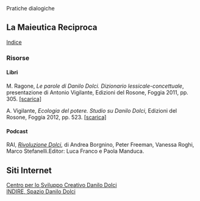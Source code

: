 <link rel="stylesheet" href="https://antonio-vigilante.github.io/filosofia/assets/style.css">

<div class="button green">
Pratiche dialogiche
</div>


## La Maieutica Reciproca 

[Indice](index)

### Risorse

#### Libri

M. Ragone, _Le parole di Danilo Dolci. Dizionario lessicale-concettuale_, presentazione di Antonio Vigilante, Edizioni del Rosone, Foggia 2011, pp. 305. [[scarica]](ragone--dolci.pdf) 

A. Vigilante, _Ecologia del potere. Studio su Danilo Dolci_, Edizioni del Rosone, Foggia 2012, pp. 523. [[scarica]](vigilante.pdf) 

#### Podcast

RAI, [_Rivoluzione Dolci_](https://www.raiplaysound.it/programmi/rivoluzionedolci), di Andrea Borgnino, Peter Freeman, Vanessa Roghi, Marco Stefanelli.Editor: Luca Franco e Paola Manduca.

## Siti Internet

[Centro per lo Sviluppo Creativo Danilo Dolci](https://danilodolci.org/)  
[INDIRE, Spazio Danilo Dolci](https://www.indire.it/2025/03/25/spazio-dolci-lambiente-online-per-leducazione-alla-nonviolenza/)


 
